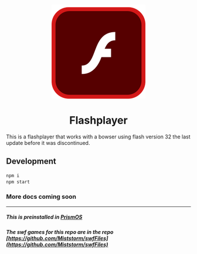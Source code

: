 <div align="center"><img src="./icons/icon.png">
  
# Flashplayer
</div>

This is a flashplayer that works with a bowser using flash version 32 the last update before it was discontinued.

## Development

```bash
npm i
npm start
```

### More docs coming soon

---

##### This is preinstalled in [PrismOS](https://github.com/PrismNet)
##### The swf games for this repo are in the repo [https://github.com/Miststorm/swfFiles](https://github.com/Miststorm/swfFiles)
